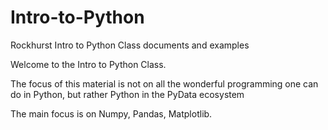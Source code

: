 # Intro-to-Python

Rockhurst Intro to Python Class documents and examples

Welcome to the Intro to Python Class. 

The focus of this material is not on all the wonderful programming one can do in Python, but rather Python in the PyData ecosystem

The main focus is on Numpy, Pandas, Matplotlib.
